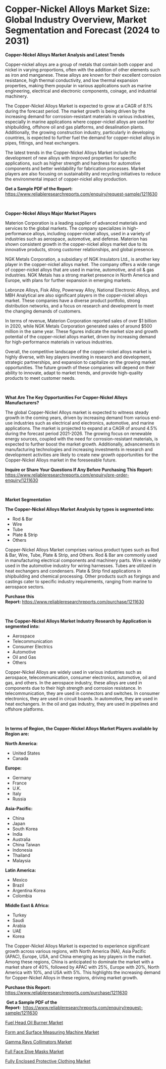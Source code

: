 <p><h1>Copper-Nickel Alloys Market Size: Global Industry Overview, Market Segmentation and Forecast (2024 to 2031)</h1></p><p><strong>Copper-Nickel Alloys Market Analysis and Latest Trends</strong></p>
<p><p>Copper-nickel alloys are a group of metals that contain both copper and nickel in varying proportions, often with the addition of other elements such as iron and manganese. These alloys are known for their excellent corrosion resistance, high thermal conductivity, and low thermal expansion properties, making them popular in various applications such as marine engineering, electrical and electronic components, coinage, and industrial machinery.</p><p>The Copper-Nickel Alloys Market is expected to grow at a CAGR of 8.1% during the forecast period. The market growth is being driven by the increasing demand for corrosion-resistant materials in various industries, especially in marine applications where copper-nickel alloys are used for shipbuilding, offshore oil and gas platforms, and desalination plants. Additionally, the growing construction industry, particularly in developing countries, is expected to further fuel the demand for copper-nickel alloys in pipes, fittings, and heat exchangers.</p><p>The latest trends in the Copper-Nickel Alloys Market include the development of new alloys with improved properties for specific applications, such as higher strength and hardness for automotive components and better weldability for fabrication processes. Market players are also focusing on sustainability and recycling initiatives to reduce the environmental impact of copper-nickel alloy production.</p></p>
<p><strong>Get a Sample PDF of the Report:&nbsp;</strong> <a href="https://www.reliableresearchreports.com/enquiry/request-sample/1211630">https://www.reliableresearchreports.com/enquiry/request-sample/1211630</a></p>
<p>&nbsp;</p>
<p><strong>Copper-Nickel Alloys Major Market Players</strong></p>
<p><p>Materion Corporation is a leading supplier of advanced materials and services to the global markets. The company specializes in high-performance alloys, including copper-nickel alloys, used in a variety of industries such as aerospace, automotive, and defense. Materion has shown consistent growth in the copper-nickel alloys market due to its innovative products, strong customer relationships, and global presence.</p><p>NGK Metals Corporation, a subsidiary of NGK Insulators Ltd., is another key player in the copper-nickel alloys market. The company offers a wide range of copper-nickel alloys that are used in marine, automotive, and oil & gas industries. NGK Metals has a strong market presence in North America and Europe, with plans for further expansion in emerging markets.</p><p>Lebronze Alloys, Fisk Alloy, Powerway Alloy, National Electronic Alloys, and MBH Analytical are also significant players in the copper-nickel alloys market. These companies have a diverse product portfolio, strong distribution networks, and a focus on research and development to meet the changing demands of customers.</p><p>In terms of revenue, Materion Corporation reported sales of over $1 billion in 2020, while NGK Metals Corporation generated sales of around $500 million in the same year. These figures indicate the market size and growth potential of the copper-nickel alloys market, driven by increasing demand for high-performance materials in various industries.</p><p>Overall, the competitive landscape of the copper-nickel alloys market is highly diverse, with key players investing in research and development, strategic partnerships, and expansion to capitalize on the growing market opportunities. The future growth of these companies will depend on their ability to innovate, adapt to market trends, and provide high-quality products to meet customer needs.</p></p>
<p>&nbsp;</p>
<p><strong>What Are The Key Opportunities For Copper-Nickel Alloys Manufacturers?</strong></p>
<p><p>The global Copper-Nickel Alloys market is expected to witness steady growth in the coming years, driven by increasing demand from various end-use industries such as electrical and electronics, automotive, and marine applications. The market is projected to expand at a CAGR of around 4.5% during the forecast period 2021-2026. The growing focus on renewable energy sources, coupled with the need for corrosion-resistant materials, is expected to further boost the market growth. Additionally, advancements in manufacturing technologies and increasing investments in research and development activities are likely to create new growth opportunities for the Copper-Nickel Alloys market in the foreseeable future.</p></p>
<p><strong>Inquire or Share Your Questions If Any Before Purchasing This Report:</strong> <a href="https://www.reliableresearchreports.com/enquiry/pre-order-enquiry/1211630">https://www.reliableresearchreports.com/enquiry/pre-order-enquiry/1211630</a></p>
<p>&nbsp;</p>
<p><strong>Market Segmentation</strong></p>
<p><strong>The Copper-Nickel Alloys Market Analysis by types is segmented into:</strong></p>
<p><ul><li>Rod & Bar</li><li>Wire</li><li>Tube</li><li>Plate & Strip</li><li>Others</li></ul></p>
<p><p>Copper-Nickel Alloys Market comprises various product types such as Rod & Bar, Wire, Tube, Plate & Strip, and Others. Rod & Bar are commonly used in manufacturing electrical components and machinery parts. Wire is widely used in the automotive industry for wiring harnesses. Tubes are utilized in heat exchangers and condensers. Plate & Strip find applications in shipbuilding and chemical processing. Other products such as forgings and castings cater to specific industry requirements, ranging from marine to aerospace sectors.</p></p>
<p><strong>Purchase this Report:&nbsp;</strong><a href="https://www.reliableresearchreports.com/purchase/1211630">https://www.reliableresearchreports.com/purchase/1211630</a></p>
<p>&nbsp;</p>
<p><strong>The Copper-Nickel Alloys Market Industry Research by Application is segmented into:</strong></p>
<p><ul><li>Aerospace</li><li>Telecommunication</li><li>Consumer Electrics</li><li>Automotive</li><li>Oil and Gas</li><li>Others</li></ul></p>
<p><p>Copper-Nickel Alloys are widely used in various industries such as aerospace, telecommunication, consumer electronics, automotive, oil and gas, and others. In the aerospace industry, these alloys are used in components due to their high strength and corrosion resistance. In telecommunication, they are used in connectors and switches. In consumer electronics, they are used in circuit boards. In automotive, they are used in heat exchangers. In the oil and gas industry, they are used in pipelines and offshore platforms.</p></p>
<p>&nbsp;</p>
<p><strong>In terms of Region, the Copper-Nickel Alloys Market Players available by Region are:</strong></p>
<p>
    <p> <strong> North America: </strong>
        <ul>
            <li>United States</li>
            <li>Canada</li>
        </ul>
        </p> 
    <p> <strong> Europe: </strong>
        <ul>
            <li>Germany</li>
            <li>France</li>
            <li>U.K.</li>
            <li>Italy</li>
            <li>Russia</li>
        </ul>
        </p> 
    <p> <strong> Asia-Pacific: </strong>
        <ul>
            <li>China</li>
            <li>Japan</li>
            <li>South Korea</li>
            <li>India</li>
            <li>Australia</li>
            <li>China Taiwan</li>
            <li>Indonesia</li>
            <li>Thailand</li>
            <li>Malaysia</li>
        </ul>
        </p> 
    <p> <strong> Latin America: </strong>
        <ul>
            <li>Mexico</li>
            <li>Brazil</li>
            <li>Argentina Korea</li>
            <li>Colombia</li>
        </ul>
        </p> 
    <p> <strong> Middle East & Africa: </strong>
        <ul>
            <li>Turkey</li>
            <li>Saudi</li>
            <li>Arabia</li>
            <li>UAE</li>
            <li>Korea</li>
        </ul>
    </p>
    </p>
<p><p>The Copper-Nickel Alloys Market is expected to experience significant growth across various regions, with North America (NA), Asia Pacific (APAC), Europe, USA, and China emerging as key players in the market. Among these regions, China is anticipated to dominate the market with a market share of 40%, followed by APAC with 25%, Europe with 20%, North America with 10%, and USA with 5%. This highlights the increasing demand for Copper-Nickel Alloys in these regions, driving market growth.</p></p>
<p><strong>Purchase this Report: </strong><a href="https://www.reliableresearchreports.com/purchase/1211630">https://www.reliableresearchreports.com/purchase/1211630</a></p>
<p>&nbsp;<strong>Get a Sample PDF of the Report:&nbsp;&nbsp;</strong><a href="https://www.reliableresearchreports.com/enquiry/request-sample/1211630">https://www.reliableresearchreports.com/enquiry/request-sample/1211630</a></p>
<p><strong></strong></p>
<p><p><a href="https://medium.com/@henryprice766/fuel-head-oil-burner-market-the-key-to-successful-business-strategy-forecast-till-2031-b9dad3c70d22">Fuel Head Oil Burner Market</a></p><p><a href="https://medium.com/@henryprice766/form-and-surface-measuring-machine-market-size-cagr-trends-2024-2030-be97f6ec7f1a">Form and Surface Measuring Machine Market</a></p><p><a href="https://medium.com/@henryprice766/gamma-rays-collimators-market-size-reveals-the-best-marketing-channels-in-global-industry-c3166268f571">Gamma Rays Collimators Market</a></p><p><a href="https://medium.com/@henryprice766/full-face-dive-masks-market-trends-forecast-and-competitive-analysis-to-2031-ffde2d64483d">Full Face Dive Masks Market</a></p><p><a href="https://medium.com/@henryprice766/fully-enclosed-protective-clothing-nbsp-market-focuses-on-market-share-size-and-projected-forecast-3000a61f63fb">Fully Enclosed Protective Clothing Market</a></p></p>